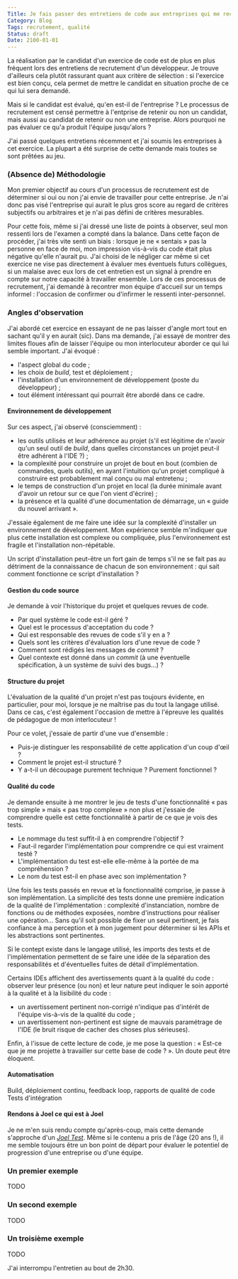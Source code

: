 ```yaml
---
Title: Je fais passer des entretiens de code aux entreprises qui me recrutent
Category: Blog
Tags: recrutement, qualité
Status: draft
Date: 2100-01-01
---
```


La réalisation par le candidat d'un exercice de code est de plus en plus fréquent lors des
entretiens de recrutement d'un développeur. Je trouve d'ailleurs cela plutôt rassurant
quant aux critère de sélection : si l'exercice est bien conçu, cela permet de mettre le
candidat en situation proche de ce qui lui sera demandé.

Mais si le candidat est évalué, qu'en est-il de l'entreprise ? Le processus de recrutement
est censé permettre à l'entprise de retenir ou non un candidat, mais aussi au candidat de
retenir ou non une entreprise. Alors pourquoi ne pas évaluer ce qu'a produit l'équipe
jusqu'alors ?

J'ai passé quelques entretiens récemment et j'ai soumis les entreprises à cet exercice. La
plupart a été surprise de cette demande mais toutes se sont prêtées au jeu.

### (Absence de) Méthodologie

Mon premier objectif au cours d'un processus de recrutement est de déterminer si oui ou non
j'ai envie de travailler pour cette entreprise. Je n'ai donc pas visé l'entreprise qui aurait
le plus gros score au regard de critères subjectifs ou arbitraires et je n'ai pas défini de
critères mesurables.

Pour cette fois, même si j'ai dressé une liste de points à observer, seul mon ressenti
lors de l'examen a compté dans la balance. Dans cette façon de procéder, j'ai très vite
senti un biais : lorsque je ne « sentais » pas la personne en face de moi, mon impression
vis-à-vis du code était plus négative qu'elle n'aurait pu. J'ai choisi de le négliger car
même si cet exercice ne vise pas directement à évaluer mes éventuels futurs collègues, si
un malaise avec eux lors de cet entretien est un signal à prendre en compte sur notre
capacité à travailler ensemble. Lors de ces processus de recrutement, j'ai demandé à
recontrer mon équipe d'accueil sur un temps informel : l'occasion de confirmer ou
d'infirmer le ressenti inter-personnel.

### Angles d'observation

J'ai abordé cet exercice en essayant de ne pas laisser d'angle mort tout en sachant qu'il
y en aurait (sic). Dans ma demande, j'ai essayé de montrer des limites floues afin de laisser
l'équipe ou mon interlocuteur aborder ce qui lui semble important. J'ai évoqué :

* l'aspect global du code ;
* les choix de _build_, test et déploiement ;
* l'installation d'un environnement de développement (poste du développeur) ;
* tout élément intéressant qui pourrait être abordé dans ce cadre.

#### Environnement de développement

Sur ces aspect, j'ai observé (consciemment) :

* les outils utilisés et leur adhérence au projet (s'il est légitime de n'avoir qu'un seul
  outil de _build_, dans quelles circonstances un projet peut-il être adhérent à l'IDE ?) ;
* la complexité pour construire un projet de bout en bout (combien de commandes, quels outils),
  en ayant l'intuition qu'un projet compliqué à construire est probablement mal conçu ou mal
  entretenu ;
* le temps de construction d'un projet en local (la durée minimale avant d'avoir un retour sur
  ce que l'on vient d'écrire) ;
* la présence et la qualité d'une documentation de démarrage, un « guide du nouvel arrivant ».

J'essaie également de me faire une idée sur la complexité d'installer un environnement de
développement. Mon expérience semble m'indiquer que plus cette installation est complexe ou
compliquée, plus l'environnement est fragile et l'installation non-répétable.

Un script d'installation peut-être un fort gain de temps s'il ne se fait pas au détriment de
la connaissance de chacun de son environnement : qui sait comment fonctionne ce script
d'installation ?

#### Gestion du code source

Je demande à voir l'historique du projet et quelques revues de code.

* Par quel système le code est-il géré ?
* Quel est le processus d'acceptation du code ?
* Qui est responsable des revues de code s'il y en a ?
* Quels sont les critères d'évaluation lors d'une revue de code ?
* Comment sont rédigés les messages de _commit_ ?
* Quel contexte est donné dans un _commit_ (à une éventuelle spécification, à un système de
  suivi des bugs...) ?

#### Structure du projet

L'évaluation de la qualité d'un projet n'est pas toujours évidente, en particulier, pour moi,
lorsque je ne maîtrise pas du tout la langage utilisé. Dans ce cas, c'est également l'occasion
de mettre à l'épreuve les qualités de pédagogue de mon interlocuteur !

Pour ce volet, j'essaie de partir d'une vue d'ensemble :

* Puis-je distinguer les responsabilité de cette application d'un coup d'œil ?
* Comment le projet est-il structuré ?
* Y a-t-il un découpage purement technique ? Purement fonctionnel ?

#### Qualité du code

Je demande ensuite à me montrer le jeu de tests d'une fonctionnalité « pas trop simple »
mais « pas trop complexe » non plus et j'essaie de comprendre quelle est cette fonctionnalité
à partir de ce que je vois des tests.

* Le nommage du test suffit-il à en comprendre l'objectif ?
* Faut-il regarder l'implémentation pour comprendre ce qui est vraiment testé ?
* L'implémentation du test est-elle elle-même à la portée de ma compréhension ?
* Le nom du test est-il en phase avec son implémentation ?

Une fois les tests passés en revue et la fonctionnalité comprise, je passe à son implémentation.
La simplicité des tests donne une première indication de la qualité de l'implémentation :
complexité d'instanciation, nombre de fonctions ou de méthodes exposées, nombre d'instructions
pour réaliser une opération... Sans qu'il soit possible de fixer un seuil pertinent, je fais
confiance à ma perception et à mon jugement pour déterminer si les APIs et les abstractions
sont pertinentes.

Si le contept existe dans le langage utilisé, les imports des tests et de l'implémentation permettent
de se faire une idée de la séparation des responsabilités et d'éventuelles fuites de détail
d'implémentation.

Certains IDEs affichent des avertissements quant à la qualité du code : observer leur présence
(ou non) et leur nature peut indiquer le soin apporté à la qualité et à la lisibilité du code :

* un avertissement pertinent non-corrigé n'indique pas d'intérêt de l'équipe vis-à-vis de la
  qualité du code ;
* un avertissement non-pertinent est signe de mauvais paramétrage de l'IDE (le bruit risque de cacher
  des choses plus sérieuses).

Enfin, à l'issue de cette lecture de code, je me pose la question : « Est-ce que je me projette à
travailler sur cette base de code ? ». Un doute peut être éloquent.

#### Automatisation

Build, déploiement continu, feedback loop, rapports de qualité de code
Tests d'intégration


#### Rendons à Joel ce qui est à Joel

Je ne m'en suis rendu compte qu'après-coup, mais cette demande s'approche d'un
_[Joel Test](https://www.joelonsoftware.com/2000/08/09/the-joel-test-12-steps-to-better-code/)_.
Même si le contenu a pris de l'âge (20 ans !), il me semble toujours être un bon point de départ
pour évaluer le potentiel de progression d'une entreprise ou d'une équipe.

### Un premier exemple

TODO

### Un second exemple

TODO

### Un troisième exemple

TODO

J'ai interrompu l'entretien au bout de 2h30.
